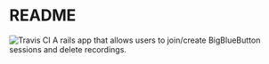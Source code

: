 # README
![Travis CI](https://travis-ci.com/shawn-higgins1/BigBlueButton-Test-App.svg?branch=master)
A rails app that allows users to join/create BigBlueButton sessions and delete recordings.
